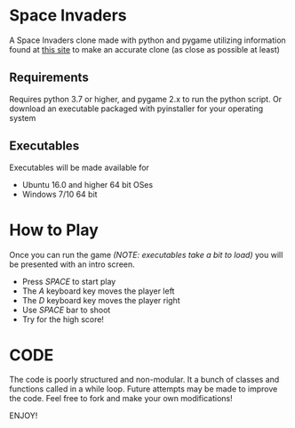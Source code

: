 # Space Invaders
A Space Invaders clone made with python and pygame utilizing information found at [this site](https://www.computerarcheology.com/Arcade/SpaceInvaders/) to make an accurate clone (as close as possible at least)

## Requirements

Requires python 3.7 or higher, and pygame 2.x to run the python script.
Or download an executable packaged with pyinstaller for your operating system

## Executables

Executables will be made available for
- Ubuntu 16.0 and higher 64 bit OSes 
- Windows 7/10 64 bit

# How to Play

Once you can run the game _(NOTE: executables take a bit to load)_ you will be presented with an intro screen.

- Press _SPACE_ to start play
- The _A_ keyboard key moves the player left
- The _D_ keyboard key moves the player right
- Use _SPACE_ bar to shoot
- Try for the high score!

# CODE

The code is poorly structured and non-modular. It a bunch of classes and functions called in a while loop.
Future attempts may be made to improve the code. Feel free to fork and make your own modifications!

ENJOY!
